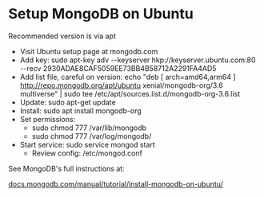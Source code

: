 # Setup MongoDB on Ubuntu

Recommended version is via apt

* Visit Ubuntu setup page at mongodb.com
* Add key:  sudo apt-key adv --keyserver hkp://keyserver.ubuntu.com:80 --recv 2930ADAE8CAF5059EE73BB4B58712A2291FA4AD5
* Add list file, careful on version: echo "deb [ arch=amd64,arm64 ] http://repo.mongodb.org/apt/ubuntu xenial/mongodb-org/3.6 multiverse" | sudo tee /etc/apt/sources.list.d/mongodb-org-3.6.list
* Update: sudo apt-get update
* Install: sudo apt install mongodb-org
* Set permissions:
    * sudo chmod 777 /var/lib/mongodb
    * sudo chmod 777 /var/log/mongodb/
* Start service: sudo service mongod start
    * Review config: /etc/mongod.conf

See MongoDB's full instructions at:

[docs.mongodb.com/manual/tutorial/install-mongodb-on-ubuntu/](https://docs.mongodb.com/manual/tutorial/install-mongodb-on-ubuntu/)